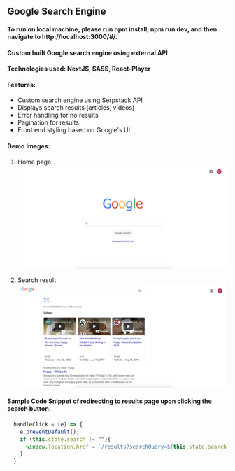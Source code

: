 ## Google Search Engine

#### To run on local machine, please run npm install, npm run dev, and then navigate to http://localhost:3000/#/.

#### Custom built Google search engine using external API

#### Technologies used: NextJS, SASS, React-Player

#### Features: 

* Custom search engine using Serpstack API
* Displays search results (articles, videos)
* Error handling for no results
* Pagination for results
* Front end styling based on Google's UI

#### Demo Images: 

1. Home page
![alt text](https://github.com/ckuo15/search-engine/blob/master/static/images/demo1.png)

2. Search result 
![alt text](https://github.com/ckuo15/search-engine/blob/master/static/images/demo2.png)

#### Sample Code Snippet of redirecting to results page upon clicking the search button.

```javascript
  handleClick = (e) => {
    e.preventDefault();
    if (this.state.search != ""){
      window.location.href = `/results?searchQuery=${this.state.search}`
    }
  }
```
